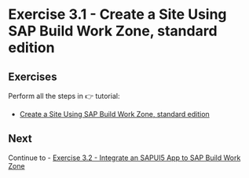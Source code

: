 # Exercise 3.1 - Create a Site Using SAP Build Work Zone, standard edition 

## Exercises

Perform all the steps in 👉 tutorial: 

- [Create a Site Using SAP Build Work Zone, standard edition](https://developers.sap.com/tutorials/cp-portal-cloud-foundry-create-sitelaunchpad.html)

## Next

Continue to - [Exercise 3.2 - Integrate an SAPUI5 App to SAP Build Work Zone](https://developers.sap.com/tutorials/cp-portal-cloud-foundry-new-sapui5.html)